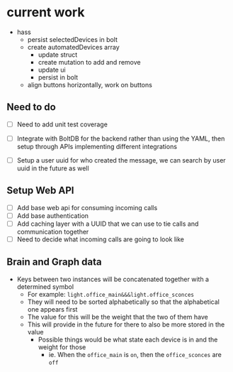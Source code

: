 # current work
- hass
  - persist selectedDevices in bolt
  - create automatedDevices array
    - update struct
    - create mutation to add and remove
    - update ui
    - persist in bolt
  - align buttons horizontally, work on buttons


## Need to do
- [ ] Need to add unit test coverage
- [ ] Integrate with BoltDB for the backend rather than using the YAML, then setup through APIs implementing different integrations
- [ ] Setup a user uuid for who created the message, we can search by user uuid in the future as well


## Setup Web API
- [ ] Add base web api for consuming incoming calls
- [ ] Add base authentication
- [ ] Add caching layer with a UUID that we can use to tie calls and communication together
- [ ] Need to decide what incoming calls are going to look like

## Brain and Graph data
- Keys between two instances will be concatenated together with a determined symbol
  - For example: `light.office_main&&&light.office_sconces`
  - They will need to be sorted alphabetically so that the alphabetical one appears first
  - The value for this will be the weight that the two of them have
  - This will provide in the future for there to also be more stored in the value
    - Possible things would be what state each device is in and the weight for those 
      - ie. When the `office_main` is `on`, then the `office_sconces` are `off`